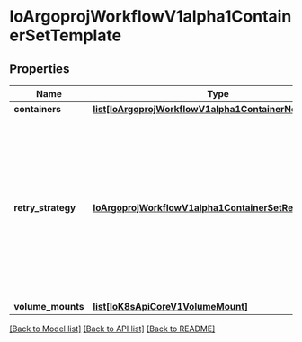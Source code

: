# IoArgoprojWorkflowV1alpha1ContainerSetTemplate

## Properties
Name | Type | Description | Notes
------------ | ------------- | ------------- | -------------
**containers** | [**list[IoArgoprojWorkflowV1alpha1ContainerNode]**](IoArgoprojWorkflowV1alpha1ContainerNode.md) |  | 
**retry_strategy** | [**IoArgoprojWorkflowV1alpha1ContainerSetRetryStrategy**](IoArgoprojWorkflowV1alpha1ContainerSetRetryStrategy.md) | RetryStrategy describes how to retry a container nodes in the container set if it fails. Nbr of retries(default 0) and sleep duration between retries(default 0s, instant retry) can be set. | [optional] 
**volume_mounts** | [**list[IoK8sApiCoreV1VolumeMount]**](IoK8sApiCoreV1VolumeMount.md) |  | [optional] 

[[Back to Model list]](../README.md#documentation-for-models) [[Back to API list]](../README.md#documentation-for-api-endpoints) [[Back to README]](../README.md)


